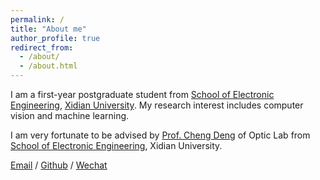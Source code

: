 ```yaml
---
permalink: /
title: "About me"
author_profile: true
redirect_from: 
  - /about/
  - /about.html
---
```


I am a first-year postgraduate student from [School of Electronic Engineering](https://see.xidian.edu.cn/), [Xidian University](https://en.xidian.edu.cn/). 
My research interest includes computer vision and machine learning.

I am very fortunate to be advised by [Prof. Cheng Deng](https://web.xidian.edu.cn/chd) of Optic Lab from [School  of Electronic Engineering](https://see.xidian.edu.cn/), Xidian University. 


[Email](mailto:xuzirui@stu.xidian.edu.cn) / [Github](https://github.com/ZiruiXu-XDU) / [Wechat](../images/wechat.png)
